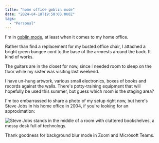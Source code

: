 ```yaml
---
title: "home office goblin mode"
date: "2024-04-18T19:50:00.000Z"
tags: 
  - "Personal"
---
```


I'm in [goblin mode](https://en.wikipedia.org/wiki/Goblin_mode), at least when it comes to my home office.

Rather than find a replacement for my busted office chair, I attached a bright green bungee cord to the base of the armrests around the back. It kind of works.

The guitars are in the closet for now, since I needed room to sleep on the floor while my sister was visiting last weekend.

I have un-hung artwork, various small electronics, boxes of books and records against the walls. There's potty-training equipment that will hopefully be used this summer, but guess which room is the staging area?

I'm too embarrassed to share a photo of my setup right now, but here's Steve Jobs in his home office in 2004, if you're looking for an approximation:

![Steve Jobs stands in the middle of a room with cluttered bookshelves, a messy desk full of technology.](/img/note-images/jobs-home-office-1024x683.jpg)

Thank goodness for background blur mode in Zoom and Microsoft Teams.

